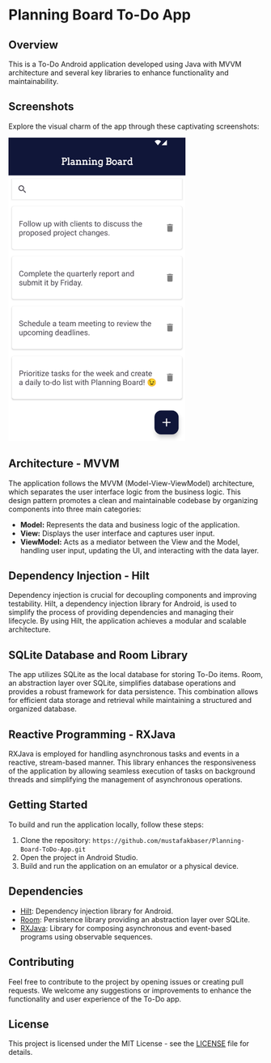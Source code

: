 # Planning Board To-Do App

## Overview

This is a To-Do Android application developed using Java with MVVM architecture and several key libraries to enhance functionality and maintainability.

## Screenshots

Explore the visual charm of the app through these captivating screenshots:

<img src="https://github.com/mustafakbaser/Planning-Board-ToDo-App/blob/master/in-app-screenshot.png" alt="In-app screenshot" width="350" height="600" />

## Architecture - MVVM

The application follows the MVVM (Model-View-ViewModel) architecture, which separates the user interface logic from the business logic. This design pattern promotes a clean and maintainable codebase by organizing components into three main categories:

- **Model:** Represents the data and business logic of the application.
- **View:** Displays the user interface and captures user input.
- **ViewModel:** Acts as a mediator between the View and the Model, handling user input, updating the UI, and interacting with the data layer.

## Dependency Injection - Hilt

Dependency injection is crucial for decoupling components and improving testability. Hilt, a dependency injection library for Android, is used to simplify the process of providing dependencies and managing their lifecycle. By using Hilt, the application achieves a modular and scalable architecture.

## SQLite Database and Room Library

The app utilizes SQLite as the local database for storing To-Do items. Room, an abstraction layer over SQLite, simplifies database operations and provides a robust framework for data persistence. This combination allows for efficient data storage and retrieval while maintaining a structured and organized database.

## Reactive Programming - RXJava

RXJava is employed for handling asynchronous tasks and events in a reactive, stream-based manner. This library enhances the responsiveness of the application by allowing seamless execution of tasks on background threads and simplifying the management of asynchronous operations.

## Getting Started

To build and run the application locally, follow these steps:

1. Clone the repository: `https://github.com/mustafakbaser/Planning-Board-ToDo-App.git`
2. Open the project in Android Studio.
3. Build and run the application on an emulator or a physical device.

## Dependencies

- [Hilt](https://developer.android.com/training/dependency-injection/hilt-android): Dependency injection library for Android.
- [Room](https://developer.android.com/topic/libraries/architecture/room): Persistence library providing an abstraction layer over SQLite.
- [RXJava](https://github.com/ReactiveX/RxJava): Library for composing asynchronous and event-based programs using observable sequences.

## Contributing

Feel free to contribute to the project by opening issues or creating pull requests. We welcome any suggestions or improvements to enhance the functionality and user experience of the To-Do app.

## License

This project is licensed under the MIT License - see the [LICENSE](LICENSE) file for details.
